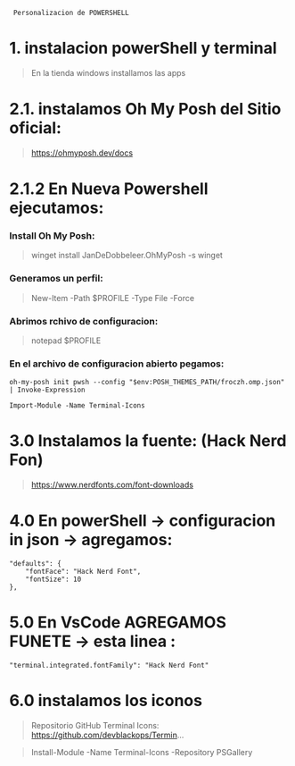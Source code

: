 ````
 Personalizacion de POWERSHELL
````

# 1. instalacion powerShell y terminal 

 >  En la tienda windows installamos las apps

# 2.1. instalamos Oh My Posh del Sitio oficial: 
 > https://ohmyposh.dev/docs 

# 2.1.2 En Nueva Powershell ejecutamos:
### Install Oh My Posh:
> winget install JanDeDobbeleer.OhMyPosh -s winget

### Generamos un perfil:
> New-Item -Path $PROFILE -Type File -Force

### Abrimos rchivo de configuracion:
> notepad $PROFILE 

### En el archivo de configuracion abierto pegamos:

    oh-my-posh init pwsh --config "$env:POSH_THEMES_PATH/froczh.omp.json" | Invoke-Expression

    Import-Module -Name Terminal-Icons

# 3.0 Instalamos la fuente: (Hack Nerd Fon)
 > https://www.nerdfonts.com/font-downloads 

# 4.0 En powerShell -> configuracion in json -> agregamos:

    "defaults": {
        "fontFace": "Hack Nerd Font",
        "fontSize": 10 
    },

# 5.0 En VsCode AGREGAMOS FUNETE -> esta linea : 
    "terminal.integrated.fontFamily": "Hack Nerd Font"

# 6.0 instalamos los iconos
> Repositorio GitHub Terminal Icons: https://github.com/devblackops/Termin... 

> Install-Module -Name Terminal-Icons -Repository PSGallery





